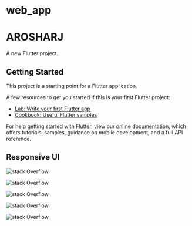# web_app

# AROSHARJ

A new Flutter project.

## Getting Started

This project is a starting point for a Flutter application.

A few resources to get you started if this is your first Flutter project:

- [Lab: Write your first Flutter app](https://flutter.dev/docs/get-started/codelab)
- [Cookbook: Useful Flutter samples](https://flutter.dev/docs/cookbook)

For help getting started with Flutter, view our
[online documentation](https://flutter.dev/docs), which offers tutorials,
samples, guidance on mobile development, and a full API reference.

## Responsive UI

![stack Overflow](https://drive.google.com/file/d/1Rs4wopfGkgKGtJ9fIIC8xnm3RsoATHN-/view?usp=sharing)

![stack Overflow](https://drive.google.com/file/d/1nnfSqG0ZkY7-6tb_OI29r-ZZJ8yiWVrh/view?usp=sharing)

![stack Overflow](https://drive.google.com/file/d/12Py7LX61knAa6YAFw1z4QNy9UYTrZlWL/view?usp=sharing)

![stack Overflow](https://drive.google.com/file/d/1HdSgEY8VzrfqWbCRX8BpyX5TFFiJh3Mc/view?usp=sharing)

![stack Overflow](https://drive.google.com/file/d/1RxQ51JPzIBQtR44lZYCs1qxEoviqDoqm/view?usp=sharing)

